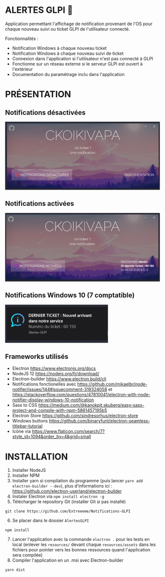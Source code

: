 # ALERTES GLPI 🚀

Application permettant l'affichage de notification provenant de l'OS pour chaque nouveau suivi ou ticket GLPI de l'utilisateur connecté.

Fonctionnalités :
-   Notification Windows à chaque nouveau ticket
-   Notification Windows à chaque nouveau suivi de ticket
-   Connexion dans l'application si l'utilisateur n'est pas connecté à GLPI
-   Fonctionne sur un réseau externe si le serveur GLPI est ouvert à l'extérieur
-   Documentation du paramétrage inclu dans l'application


# PRÉSENTATION

## Notifications désactivées

![Sans-Notif](doc/presentation.png)

## Notifications activées

![Sans-Notif](doc/presentation3.png)

## Notifications Windows 10 (7 comptatible)

![Sans-Notif](doc/presentation2.png)

## Frameworks utilisés
-   Electron https://www.electronjs.org/docs
-   NodeJS 12 https://nodejs.org/fr/download/
-   Electron-builder https://www.electron.build/cli
-   Notifications fonctionelles avec https://github.com/mikaelbr/node-notifier/issues/144#issuecomment-319324058 et https://stackoverflow.com/questions/47810041/electron-with-node-notifier-display-windows-10-notification
-   Sass to CSS https://medium.com/@kanokpit.skuberg/easy-sass-project-and-compile-with-npm-5861457195b5
-   Electron Store https://github.com/sindresorhus/electron-store
-   Windows buttons https://github.com/binaryfunt/electron-seamless-titlebar-tutorial
-   Icône via https://www.flaticon.com/search/7?style_id=1094&order_by=4&grid=small
# INSTALLATION

1.  Installer NodeJS
2.  Installer NPM
3.  Installer yarn si compilation du programme (puis lancer ``yarn add electron-builder --dev``), plus d'informations ici : https://github.com/electron-userland/electron-builder
4.  Instaler Electron via ``npm install electron -g``
5.  Télécharger le repository Git (installer Git si pas installé)
```
git clone https://github.com/Extreeeme/Notifications-GLPI
```
6.  Se placer dans le dossier ``AlertesGLPI``
```
npm install
```
7.  Lancer l'application avec la commande ``electron .`` pour les tests en local  (enlever les ``resources/`` devant chaque ``resources/assets`` dans les fichiers pour pointer vers les bonnes ressources quand l'application sera compilée)
8.  Compiler l'application en un .msi avec Electron-builder
```
yarn dist
```